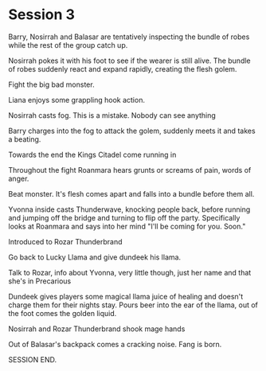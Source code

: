 # Session 3

Barry, Nosirrah and Balasar are tentatively inspecting the bundle of robes while the rest of the group catch up.

Nosirrah pokes it with his foot to see if the wearer is still alive. The bundle of robes suddenly react and expand rapidly, creating the flesh golem.

Fight the big bad monster.

Liana enjoys some grappling hook action.

Nosirrah casts fog. This is a mistake. Nobody can see anything

Barry charges into the fog to attack the golem, suddenly meets it and takes a beating.

Towards the end the Kings Citadel come running in

Throughout the fight Roanmara hears grunts or screams of pain, words of anger.

Beat monster. It's flesh comes apart and falls into a bundle before them all.

Yvonna inside casts Thunderwave, knocking people back, before running and jumping off the bridge and turning to flip off the party. Specifically looks at Roanmara and says into her mind "I'll be coming for you. Soon."

Introduced to Rozar Thunderbrand

Go back to Lucky Llama and give dundeek his llama.

Talk to Rozar, info about Yvonna, very little though, just her name and that she's in Precarious

Dundeek gives players some magical llama juice of healing and doesn't charge them for their nights stay. Pours beer into the ear of the llama, out of the foot comes the golden liquid.

Nosirrah and Rozar Thunderbrand shook mage hands

Out of Balasar's backpack comes a cracking noise. Fang is born.

SESSION END.